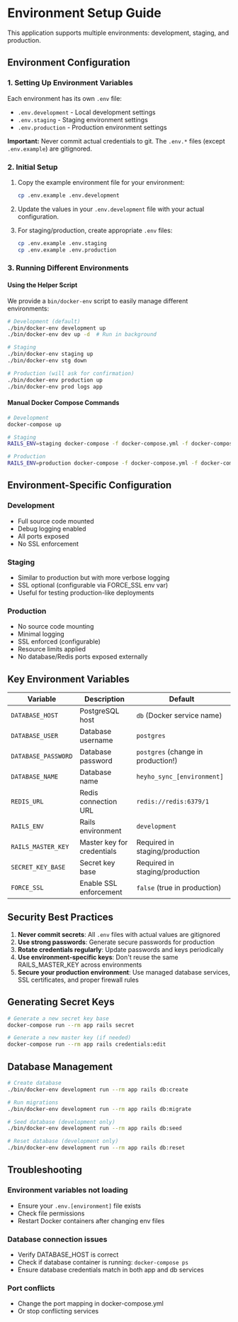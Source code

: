 # Environment Setup Guide

This application supports multiple environments: development, staging, and production.

## Environment Configuration

### 1. Setting Up Environment Variables

Each environment has its own `.env` file:
- `.env.development` - Local development settings
- `.env.staging` - Staging environment settings
- `.env.production` - Production environment settings

**Important:** Never commit actual credentials to git. The `.env.*` files (except `.env.example`) are gitignored.

### 2. Initial Setup

1. Copy the example environment file for your environment:
   ```bash
   cp .env.example .env.development
   ```

2. Update the values in your `.env.development` file with your actual configuration.

3. For staging/production, create appropriate `.env` files:
   ```bash
   cp .env.example .env.staging
   cp .env.example .env.production
   ```

### 3. Running Different Environments

#### Using the Helper Script

We provide a `bin/docker-env` script to easily manage different environments:

```bash
# Development (default)
./bin/docker-env development up
./bin/docker-env dev up -d  # Run in background

# Staging
./bin/docker-env staging up
./bin/docker-env stg down

# Production (will ask for confirmation)
./bin/docker-env production up
./bin/docker-env prod logs app
```

#### Manual Docker Compose Commands

```bash
# Development
docker-compose up

# Staging
RAILS_ENV=staging docker-compose -f docker-compose.yml -f docker-compose.staging.yml up

# Production
RAILS_ENV=production docker-compose -f docker-compose.yml -f docker-compose.production.yml up
```

## Environment-Specific Configuration

### Development
- Full source code mounted
- Debug logging enabled
- All ports exposed
- No SSL enforcement

### Staging
- Similar to production but with more verbose logging
- SSL optional (configurable via FORCE_SSL env var)
- Useful for testing production-like deployments

### Production
- No source code mounting
- Minimal logging
- SSL enforced (configurable)
- Resource limits applied
- No database/Redis ports exposed externally

## Key Environment Variables

| Variable | Description | Default |
|----------|-------------|---------|
| `DATABASE_HOST` | PostgreSQL host | `db` (Docker service name) |
| `DATABASE_USER` | Database username | `postgres` |
| `DATABASE_PASSWORD` | Database password | `postgres` (change in production!) |
| `DATABASE_NAME` | Database name | `heyho_sync_[environment]` |
| `REDIS_URL` | Redis connection URL | `redis://redis:6379/1` |
| `RAILS_ENV` | Rails environment | `development` |
| `RAILS_MASTER_KEY` | Master key for credentials | Required in staging/production |
| `SECRET_KEY_BASE` | Secret key base | Required in staging/production |
| `FORCE_SSL` | Enable SSL enforcement | `false` (true in production) |

## Security Best Practices

1. **Never commit secrets**: All `.env` files with actual values are gitignored
2. **Use strong passwords**: Generate secure passwords for production
3. **Rotate credentials regularly**: Update passwords and keys periodically
4. **Use environment-specific keys**: Don't reuse the same RAILS_MASTER_KEY across environments
5. **Secure your production environment**: Use managed database services, SSL certificates, and proper firewall rules

## Generating Secret Keys

```bash
# Generate a new secret key base
docker-compose run --rm app rails secret

# Generate a new master key (if needed)
docker-compose run --rm app rails credentials:edit
```

## Database Management

```bash
# Create database
./bin/docker-env development run --rm app rails db:create

# Run migrations
./bin/docker-env development run --rm app rails db:migrate

# Seed database (development only)
./bin/docker-env development run --rm app rails db:seed

# Reset database (development only)
./bin/docker-env development run --rm app rails db:reset
```

## Troubleshooting

### Environment variables not loading
- Ensure your `.env.[environment]` file exists
- Check file permissions
- Restart Docker containers after changing env files

### Database connection issues
- Verify DATABASE_HOST is correct
- Check if database container is running: `docker-compose ps`
- Ensure database credentials match in both app and db services

### Port conflicts
- Change the port mapping in docker-compose.yml
- Or stop conflicting services